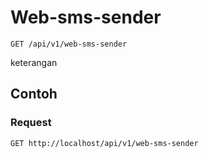# Web-sms-sender
```http
GET /api/v1/web-sms-sender
```
keterangan
## Contoh
### Request
```http
GET http://localhost/api/v1/web-sms-sender
```
